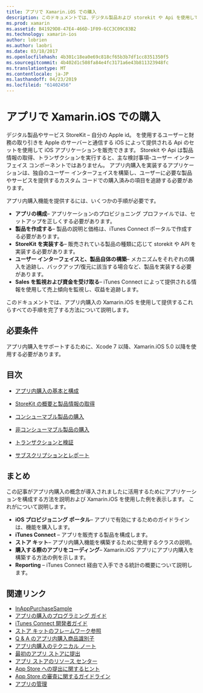 ```yaml
---
title: アプリで Xamarin.iOS での購入
description: このドキュメントでは、デジタル製品および storekit や Api を使用してサービスを販売する方法について説明します。 構成、消耗品、非コンシューマブル製品、トランザクション、サブスクリプション、および詳細を説明するガイドにリンクします。
ms.prod: xamarin
ms.assetid: B41929D8-47E4-466D-1F09-6CC3C09C83B2
ms.technology: xamarin-ios
author: lobrien
ms.author: laobri
ms.date: 03/18/2017
ms.openlocfilehash: 4b301c18ea0e69c818cf65b3b7df1cc8351350f5
ms.sourcegitcommit: 4b402d1c508fa84e4fc3171a6e43b811323948fc
ms.translationtype: MT
ms.contentlocale: ja-JP
ms.lasthandoff: 04/23/2019
ms.locfileid: "61402456"
---
```

# <a name="in-app-purchasing-in-xamarinios"></a>アプリで Xamarin.iOS での購入

デジタル製品やサービス StoreKit – 自分の Apple id。 を使用するユーザーと財務の取り引きを Apple のサーバーと通信する iOS によって提供される Api のセットを使用して iOS アプリケーションを販売できます。 Storekit や Api は製品情報の取得、トランザクションを実行すると、主な検討事項-ユーザー インターフェイス コンポーネントではありません。 アプリ内購入を実装するアプリケーションは、独自のユーザー インターフェイスを構築し、ユーザーに必要な製品やサービスを提供するカスタム コードでの購入済みの項目を追跡する必要があります。

アプリ内購入機能を提供するには、いくつかの手順が必要です。

-  **アプリの構成**– アプリケーションのプロビジョニング プロファイルでは、セットアップを正しくする必要があります。
-  **製品を作成する**– 製品の説明と価格は、iTunes Connect ポータルで作成する必要があります。
-  **StoreKit を実装する**– 販売されている製品の種類に応じて storekit や API を実装する必要があります。
-  **ユーザー インターフェイスと、製品自体の構築**– メカニズムをそれぞれの購入を追跡し、バックアップ/復元に該当する場合など、製品を実装する必要があります。
-  **Sales を監視および資金を受け取る**– iTunes Connect によって提供される情報を使用して売上傾向を監視し、収益を追跡します。

このドキュメントでは、アプリ内購入の Xamarin.iOS を使用して提供するこれらすべての手順を完了する方法について説明します。

## <a name="requirements"></a>必要条件

アプリ内購入をサポートするために、Xcode 7 以降、Xamarin.iOS 5.0 以降を使用する必要があります。

## <a name="contents"></a>目次

 * [アプリ内購入の基本と構成](~/ios/platform/in-app-purchasing/in-app-purchase-basics-and-configuration.md)

 * [StoreKit の概要と製品情報の取得](~/ios/platform/in-app-purchasing/store-kit-overview-and-retreiving-product-information.md)

 * [コンシューマブル製品の購入](~/ios/platform/in-app-purchasing/purchasing-consumable-products.md)

 * [非コンシューマブル製品の購入](~/ios/platform/in-app-purchasing/purchasing-non-consumable-products.md)

 * [トランザクションと検証](~/ios/platform/in-app-purchasing/transactions-and-verification.md)

 * [サブスクリプションとレポート](~/ios/platform/in-app-purchasing/subscriptions-and-reporting.md)

## <a name="summary"></a>まとめ

この記事がアプリ内購入の概念が導入されましたに活用するためにアプリケーションを構成する方法を説明および Xamarin.iOS を使用した例を表示します。 これがについて説明します。

-  **iOS プロビジョニング ポータル**– アプリで有効にするためのガイドラインは、機能を購入します。
-  **iTunes Connect** – アプリを販売する製品を構成します。
-  **ストア キット**– アプリ内購入機能を構築するために使用するクラスの説明。
-  **購入する際のアプリをコーディング**– Xamarin.iOS アプリにアプリ内購入を構築する方法の例を示します。
-  **Reporting** – iTunes Connect 経由で入手できる統計の概要について説明します。


## <a name="related-links"></a>関連リンク

- [InAppPurchaseSample](https://developer.xamarin.com/samples/StoreKit/)
- [アプリの購入のプログラミング ガイド](https://developer.apple.com/library/ios/documentation/NetworkingInternet/Conceptual/StoreKitGuide/Introduction.html)
- [iTunes Connect 開発者ガイド](https://developer.apple.com/library/ios/documentation/LanguagesUtilities/Conceptual/iTunesConnect_Guide/iTunesConnect_Guide.pdf)
- [ストア キットのフレームワーク参照](https://developer.apple.com/library/ios/documentation/StoreKit/Reference/StoreKit_Collection/StoreKit_Collection.pdf)
- [Q & A のアプリ内購入商品識別子](https://developer.apple.com/library/ios/#qa/qa1329/_index.html)
- [アプリ内購入のテクニカル ノート](https://developer.apple.com/library/ios/#technotes/tn2259/_index.html)
- [最初のアプリ ストアに提出](https://developer.apple.com/library/ios/documentation/IDEs/Conceptual/AppDistributionGuide/Introduction/Introduction.html)
- [アプリ ストアのリソース センター](https://developer.apple.com/appstore/index.html)
- [App Store への提出に関するヒント](https://developer.apple.com/appstore/resources/submission/tips.html)
- [App Store の審査に関するガイドライン](https://developer.apple.com/appstore/resources/approval/guidelines.html)
- [アプリの管理](https://developer.apple.com/appstore/resources/managing/index.html)

